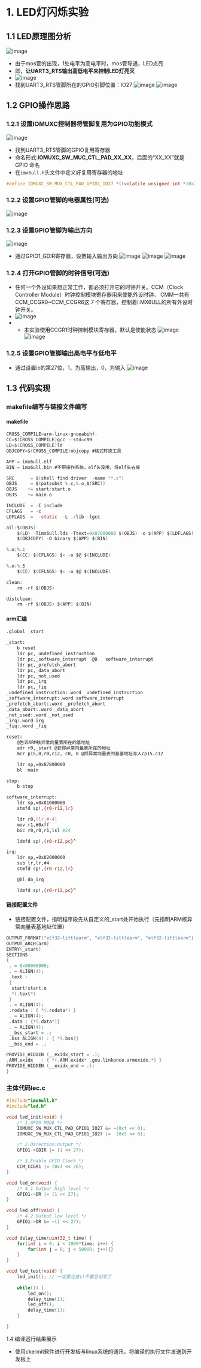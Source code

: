 # 1. LED灯闪烁实验
## 1.1 LED原理图分析
![image](https://github.com/Harrison-2021/imx6ull-smart-car/assets/77105239/4f158adf-524f-476a-b1bd-eb64cc798105)
- 由于mos管的出现，1处电平为高电平时，mos管导通，LED点亮
- 即，**让UART3_RTS输出高低电平来控制LED灯亮灭**
- ![image](https://github.com/Harrison-2021/imx6ull-smart-car/assets/77105239/ae49e627-85b9-4e1b-80c8-84b0974238d5)
- 找到UART3_RTS管脚所在的GPIO引脚位置：IO27
  ![image](https://github.com/Harrison-2021/imx6ull-smart-car/assets/77105239/3096fda2-f976-4902-ac84-11d224e7fff2)
![image](https://github.com/Harrison-2021/imx6ull-smart-car/assets/77105239/3220ce9a-4abf-4f4e-b1b2-9c33e8bac3aa)

## 1.2 GPIO操作思路
### 1.2.1 设置IOMUXC控制器将管脚复用为GPIO功能模式
![image](https://github.com/Harrison-2021/imx6ull-smart-car/assets/77105239/6e92dd92-cbce-4886-b6d2-03534ce37759)
- 找到UART3_RTS管脚的GPIO复用寄存器
- 命名形式:**IOMUXC_SW_MUC_CTL_PAD_XX_XX**，后面的“XX_XX”就是 GPIO 命名
- 在`imx6ull.h`头文件中定义好复用寄存器的地址
```c
#define IOMUXC_SW_MUX_CTL_PAD_GPIO1_IO27 *((volatile unsigned int *)0x20E00B0)
```
### 1.2.2 设置GPIO管脚的电器属性(可选)
![image](https://img.mukewang.com/wiki/63e626cc09526a7108691556.jpg)
### 1.2.3 设置GPIO管脚为输出方向
![image](https://github.com/Harrison-2021/imx6ull-smart-car/assets/77105239/48b22df0-c86e-4f9c-9b54-745c889250dc)
- 通过GPIO1_GDIR寄存器，设置输入输出方向
![image](https://github.com/Harrison-2021/imx6ull-smart-car/assets/77105239/9d77bc10-5e47-4b8f-983c-9ad9a70b820a)
![image](https://github.com/Harrison-2021/imx6ull-smart-car/assets/77105239/4863dd6a-1b0d-4ed4-9071-3bca84a7918a)
![image](https://github.com/Harrison-2021/imx6ull-smart-car/assets/77105239/f8db84e4-c491-400e-b5be-969e3a1f481a)

### 1.2.4 打开GPIO管脚的时钟信号(可选)
- 任何一个外设如果想正常工作，都必须打开它的时钟开关。CCM（Clock Controller Module）时钟控制模块寄存器用来使能外设时钟。 CMM一共有CCM_CCGR0~CCM_CCGR6这 7 个寄存器，控制着I.MX6ULL的所有外设时钟开关。
- ![image](https://github.com/Harrison-2021/imx6ull-smart-car/assets/77105239/708d4b3a-5870-46f5-9d51-1678efe7465f)
- - 本实验使用CCGR1时钟控制模块寄存器，默认是使能状态
![image](https://github.com/Harrison-2021/imx6ull-smart-car/assets/77105239/fb819b14-e9ed-490a-b0af-8b3b1799b70f)
![image](https://github.com/Harrison-2021/imx6ull-smart-car/assets/77105239/2e422800-356f-4ab9-a693-15172603a8e3)

### 1.2.5 设置GPIO管脚输出高电平与低电平
- 通过设置io的第27位，1，为高输出，0，为输入
![image](https://github.com/Harrison-2021/imx6ull-smart-car/assets/77105239/eca1c15c-1f48-4bf1-8794-c9bf8059416a)

## 1.3 代码实现
### makefile编写与链接文件编写
#### makefile
```c
CROSS_COMPILE=arm-linux-gnueabihf-
CC=$(CROSS_COMPILE)gcc --std=c99
LD=$(CROSS_COMPILE)ld
OBJCOPY=$(CROSS_COMPILE)objcopy #格式转换工具

APP = imx6ull.elf
BIN = imx6ull.bin #不带操作系统，elf头没用，将elf头去掉

SRC      = $(shell find driver  -name "*.c")
OBJS     = $(patsubst %.c,%.o,$(SRC))
OBJS    += start/start.o
OBJS    += main.o

INCLUDE  = -I include
CFLAGS   = -c
LDFLAGS  =  -static  -L ./lib -lgcc

all:$(OBJS) 
	$(LD) -Timx6ull.lds -Ttext=0x87800000 $(OBJS) -o $(APP) $(LDFLAGS)
	$(OBJCOPY) -O binary $(APP) $(BIN) 

%.o:%.c
	$(CC) $(CFLAGS) $< -o $@ $(INCLUDE)

%.o:%.S
	$(CC) $(CFLAGS) $< -o $@ $(INCLUDE)

clean:
	rm -rf $(OBJS)

distclean:
	rm -rf $(OBJS) $(APP) $(BIN)

```
#### arm汇编
```bash
.global _start

_start:
    b reset
	ldr pc,_undefined_instruction
	ldr pc,_software_interrupt  @B   software_interrupt
	ldr pc,_prefetch_abort
	ldr pc,_data_abort
	ldr pc,_not_used
	ldr pc,_irq
	ldr pc,_fiq
_undefined_instruction:.word _undefined_instruction
_software_interrupt:.word software_interrupt
_prefetch_abort:.word _prefetch_abort
_data_abort:.word _data_abort
_not_used:.word _not_used
_irq:.word irq
_fiq:.word _fiq

reset:
    @告诉ARM核异常向量表所在的基地址
	adr r0,_start @获得异常向量表所在的地址
	mcr p15,0,r0,c12, c0, 0 @将异常向量表的基基地址写入cp15.c12

    ldr sp,=0x87800000
    bl  main

stop:
    b stop

software_interrupt:
	ldr sp,=0x81000000
	stmfd sp!,{r0-r12,lr}

	ldr r0,[lr,#-4]
	mov r1,#0xff
	bic r0,r0,r1,lsl #24

	ldmfd sp!,{r0-r12,pc}^

irq:
	ldr sp,=0x82000000
	sub lr,lr,#4
	stmfd sp!,{r0-r12,lr}

	@bl do_irq

	ldmfd sp!,{r0-r12,pc}^

```
#### 链接配置文件
- 链接配置文件，指明程序段先从自定义的_start处开始执行（先指明ARM核异常向量表基地址位置）
```c
OUTPUT_FORMAT("elf32-littlearm", "elf32-littlearm", "elf32-littlearm")
OUTPUT_ARCH(arm)
ENTRY(_start)
SECTIONS
{
 . = 0x00000000;
 . = ALIGN(4);
 .text :
 {
  start/start.o
  *(.text*)
 }
 . = ALIGN(4);
 .rodata : { *(.rodata*) }
 . = ALIGN(4);
 .data : {*(.data*)}
 . = ALIGN(4);
 __bss_start = .;
 .bss ALIGN(4) : { *(.bss)}
 __bss_end = .;

PROVIDE_HIDDEN (__exidx_start = .);
.ARM.exidx   : { *(.ARM.exidx* .gnu.linkonce.armexidx.*) }
PROVIDE_HIDDEN (__exidx_end = .);
}

```
### 主体代码lec.c
```c
#include"imx6ull.h"
#include"led.h"

void led_init(void) {
    /* 1.GPIO MODE */
    IOMUXC_SW_MUX_CTL_PAD_GPIO1_IO27 &= ~(0xf << 0);
    IOMUXC_SW_MUX_CTL_PAD_GPIO1_IO27 |=  (0x5 << 0);

    /* 2.Direction:Output */
    GPIO1->GDIR |= (1 << 27);

    /* 3.Enable GPIO Clock */
    CCM_CCGR1 |= (0x3 << 26);
}

void led_on(void) {
    /* 4.1 Outpur high level */
    GPIO1->DR |= (1 << 27);
}

void led_off(void) {
    /* 4.2 Output low level */
    GPIO1->DR &= ~(1 << 27);
}

void delay_time(uint32_t time) {
    for(int i = 0; i < 1000*time; i++) {
        for(int j = 0; j < 50000; j++){}
    }
}

void led_test(void) {
    led_init(); // 一定要注意()不要忘记写了
    
    while(1) {
        led_on();
        delay_time(1);
        led_off();
        delay_time(1);
    }

}
```
1.4 编译运行结果展示
- 使用ckermit软件进行开发板与linux系统的通讯，将编译的执行文件发送到开发板上
